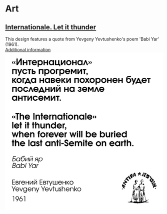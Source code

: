 # Art
## [Internationale. Let it thunder](https://github.com/Schoeneh/sharing-is-caring/tree/main/Art/Internationale_let%20it%20thunder)
This design features a quote from Yevgeny Yevtushenko's poem 'Babi Yar' (1961).  
[Additional information](https://github.com/Schoeneh/sharing-is-caring/tree/5032c212012c3eb7858a3be0a23a7c193e6620b6/Art/Internationale_let%20it%20thunder)
![image](https://github.com/Schoeneh/sharing-is-caring/blob/ce31c81cdbb4df982ffbb9bd39e72955272cd331/Art/Internationale_let%20it%20thunder/sticker_internationale_let%20it%20thunder.png)
